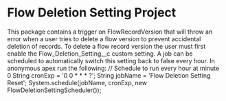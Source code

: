 # Flow Deletion Setting Project

This package contains a trigger on FlowRecordVersion that will throw an error when a user tries to delete a flow version to prevent accidental deletion of records.
To delete a flow record version the user must first enable the Flow_Deletion_Setting__c custom setting. 
A job can be scheduled to automatically switch this setting back to false every hour.
In anonymous apex run the following:
// Schedule to run every hour at minute 0
    String cronExp = '0 0 * * * ?';
    String jobName = 'Flow Deletion Setting Reset';
    System.schedule(jobName, cronExp, new FlowDeletionSettingScheduler());